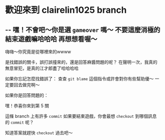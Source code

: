 #  歡迎來到 clairelin1025 branch

--
嘿！不會吧～你是選 `gameover` 嗎～
不要這麼消極的結束遊戲嘛哈哈哈
再想想看喔～
--

嗨嗨～你究竟是從哪裡來的wwww

是找錯誤的關卡，誤打誤撞來的，還是回答麻醬問題的呢？
在聲明一次，我真的無意冒犯，是真的江才郎盡了哈哈哈哈

如果你忘記怎麼找錯誤了：
查查 `git blame` 這個指令或許會對你有些幫助優～
一定要回去做完啊～

如果你是回答問題的：

嘿！恭喜你來到第 5 關

這條 branch 上有許多 `commit`
如果要結束遊戲，你會最想 `checkout` 到哪個訊息的 `commit` 呢？

知道答案就趕快 `checkout` 過去吧～
